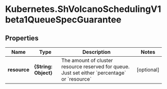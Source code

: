 # Kubernetes.ShVolcanoSchedulingV1beta1QueueSpecGuarantee

## Properties

Name | Type | Description | Notes
------------ | ------------- | ------------- | -------------
**resource** | **{String: Object}** | The amount of cluster resource reserved for queue. Just set either &#x60;percentage&#x60; or &#x60;resource&#x60; | [optional] 


